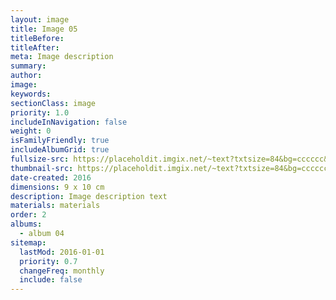 ```yaml
---
layout: image
title: Image 05
titleBefore:
titleAfter:
meta: Image description
summary:
author:
image:
keywords:
sectionClass: image
priority: 1.0
includeInNavigation: false
weight: 0
isFamilyFriendly: true
includeAlbumGrid: true
fullsize-src: https://placeholdit.imgix.net/~text?txtsize=84&bg=cccccc&txt=876x1240&w=876&h=1240
thumbnail-src: https://placeholdit.imgix.net/~text?txtsize=84&bg=cccccc&txt=100x100&w=100&h=100
date-created: 2016
dimensions: 9 x 10 cm
description: Image description text
materials: materials
order: 2
albums:
  - album 04
sitemap:
  lastMod: 2016-01-01
  priority: 0.7
  changeFreq: monthly
  include: false
---
```


